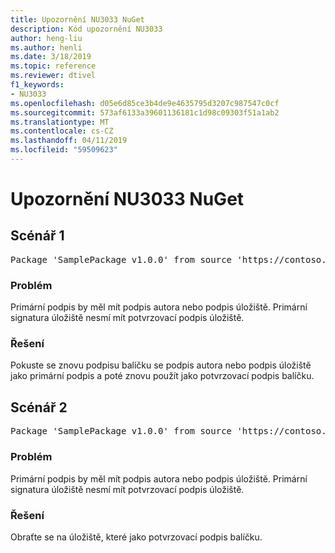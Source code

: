 ```yaml
---
title: Upozornění NU3033 NuGet
description: Kód upozornění NU3033
author: heng-liu
ms.author: henli
ms.date: 3/18/2019
ms.topic: reference
ms.reviewer: dtivel
f1_keywords:
- NU3033
ms.openlocfilehash: d05e6d85ce3b4de9e4635795d3207c987547c0cf
ms.sourcegitcommit: 573af6133a39601136181c1d98c09303f51a1ab2
ms.translationtype: MT
ms.contentlocale: cs-CZ
ms.lasthandoff: 04/11/2019
ms.locfileid: "59509623"
---
```

# <a name="nuget-warning-nu3033"></a>Upozornění NU3033 NuGet

## <a name="scenario-1"></a>Scénář 1

<pre>Package 'SamplePackage v1.0.0' from source 'https://contoso.com/index.json': A repository primary signature must not have a repository countersignature.</pre>

### <a name="issue"></a>Problém

Primární podpis by měl mít podpis autora nebo podpis úložiště. Primární signatura úložiště nesmí mít potvrzovací podpis úložiště.

### <a name="solution"></a>Řešení

Pokuste se znovu podpisu balíčku se podpis autora nebo podpis úložiště jako primární podpis a poté znovu použít jako potvrzovací podpis balíčku.



## <a name="scenario-2"></a>Scénář 2

<pre>Package 'SamplePackage v1.0.0' from source 'https://contoso.com/index.json': A repository primary signature must not have a repository countersignature.</pre>

### <a name="issue"></a>Problém

Primární podpis by měl mít podpis autora nebo podpis úložiště. Primární signatura úložiště nesmí mít potvrzovací podpis úložiště.

### <a name="solution"></a>Řešení

Obraťte se na úložiště, které jako potvrzovací podpis balíčku.